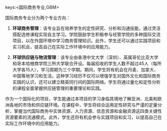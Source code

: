 keys:<国际商务专业,GBM>


国际商务专业分为两个专业方向：

1. **环球商务管理**：该专业旨在培养学生的定性研究、分析和沟通技能，通过灵活搭配选修课程实现自主学习。学院鼓励学生积极参与经管学院的多种国际交流项目，以在外国环境中学习商务管理知识。此外，学生还可以通过实践项目和实习机会，提高自己在实际工作环境中的应用能力。

2. **环球供应链与物流管理**：该专业由香港中文大学（深圳）、英属哥伦比亚大学和哥本哈根商学院三所大学联合开设。每届招收的学生人数不超过45人（每所大学各15人），学习周期为三个学期。期间，学生将有机会在丹麦、加拿大、中国等地学习和生活。这种学习经历不仅可以增强学生对国外文化和国际商务实践的认识，还可以建立精英同行间的国际网络。学生将通过量化和定性分析的课程全面掌握供应链管理的重要理论和实践。

作为一个国际化的项目，学生能通过本项目的学习身临其境地了解亚洲、北美和欧洲各地的市场和供应链环境。在课程中，学生将综合运用定性研究与严谨的定量分析，掌握当代国际商务中实体资源、人力资源、信息资源和金融资源这四类关键性资源要素的流通模式。此外，学生还将有机会参与实践项目和实习，以提高自己在实际工作环境中的应用能力。